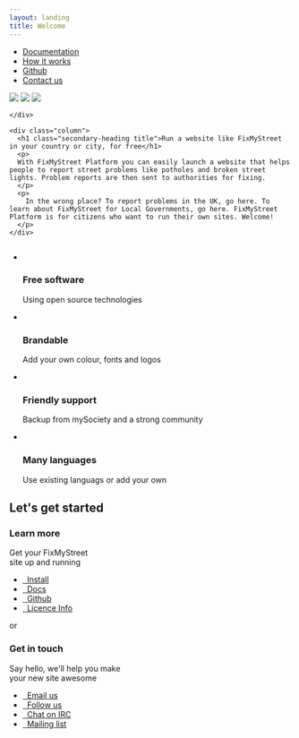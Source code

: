 ```yaml
---
layout: landing
title: Welcome
---
```


<nav class="bg-default">
  <div class="container">
    <ul class="primary-nav">
      <li><a href="#">Documentation</a></li>
      <li><a href="#">How it works</a></li>
      <li><a href="#">Github</a></li>
      <li><a href="#">Contact us</a></li>
    </ul>
  </div>
</nav>


<div class="container">
  <div class="homepage-feature spacer-top">
    <div class="column">
      <div class="monitor">
        <div id="owl-slide" class="owl-carousel">
          <img src="http://placehold.it/412x232/ff5500">
          <img src="http://placehold.it/412x232/ff0000">
          <img src="http://placehold.it/412x232/00ff00">
        </div>
      </div>

<!--       <div id="owl-slide" class="slider-caption">
        <div class="item">
          <h3>FixMyStreet in Malasia</h3>
          <p>Run by Sinar Project</p>
        </div>
        <div class="item">
          <h3>Something else</h3>
          <p>Oh yeah, arrh haa</p>
        </div>
        <div class="item">
          <h3>Bump bump bang</h3>
          <p>Tingle tingle tingle</p>
        </div>
      </div> -->
    </div>

    <div class="column">
      <h1 class="secondary-heading title">Run a website like FixMyStreet in your country or city, for free</h1>
      <p>
      With FixMyStreet Platform you can easily launch a website that helps people to report street problems like potholes and broken street lights. Problem reports are then sent to authorities for fixing.
      </p>
      <p>
        In the wrong place? To report problems in the UK, go here. To learn about FixMyStreet for Local Governments, go here. FixMyStreet Platform is for citizens who want to run their own sites. Welcome!
      </p>
    </div>
  </div>
</div>


<div class="bg-default spacer-top">
  <div class="container">
    <ul class="summary-of-features">
      <li>
        <div class="circle-icon icon-opensource">&nbsp;</div>
        <h3>Free software</h3>
        <p>Using open source technologies</p>
      </li>
      <li>
        <div class="circle-icon icon-paint">&nbsp;</div>
        <h3>Brandable</h3>
        <p>Add your own colour, fonts and logos</p>
      </li>
      <li>
        <div class="circle-icon icon-help">&nbsp;</div>
        <h3>Friendly support</h3>
        <p>Backup from mySociety and a strong community</p>
      </li>
      <li>
        <div class="circle-icon icon-world">&nbsp;</div>
        <h3>Many languages</h3>
        <p>Use existing languags or add your own</p>
      </li>
    </ul>
  </div>
</div>

<div class="container">
  <h2 class="text--center spacer-top primary-heading title">Let's get started</h2>

  <div class="this-or-this">
    <div class="this">
      <h3 class="secondary-heading spacer-top title">Learn more</h3>
      <p class="tertiary-heading">Get your FixMyStreet <br>site up and running</p>
      <ul class="action-buttons spacer-top">
        <li><a href="#" class="btn--green"><i class="icon icon-download">&nbsp;</i> Install</a></li>
        <li><a href="#" class="btn--green"><i class="icon icon-document">&nbsp;</i> Docs</a></li>
        <li><a href="#" class="btn--green"><i class="icon icon-github">&nbsp;</i> Github</a></li>
        <li><a href="#" class="btn--green"><i class="icon icon-document">&nbsp;</i> Licence Info</a></li>
      </ul>
    </div>
    <span class="or">or</span>
    <div class="this">
      <h3 class="secondary-heading spacer-top title">Get in touch</h3>
      <p class="tertiary-heading">Say hello, we'll help you make <br>your new site awesome</p>
      <ul class="action-buttons spacer-top">
        <li><a href="#" class="btn--blue"><i class="icon icon-email">&nbsp;</i> Email us</a></li>
        <li><a href="#" class="btn--blue"><i class="icon icon-twitter">&nbsp;</i> Follow us</a></li>
        <li><a href="#" class="btn--blue"><i class="icon icon-irc">&nbsp;</i> Chat on IRC</a></li>
        <li><a href="#" class="btn--blue"><i class="icon icon-post">&nbsp;</i> Mailing list</a></li>
      </ul>
    </div>
  </div>
</div>



